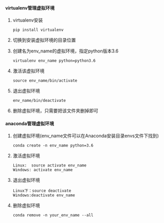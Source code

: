 #### virtualenv管理虚拟环境

1. virtualenv安装
	```
	pip install virtualenv
	```
2. 切换到安装虚拟环境的目录位置
3. 创建名为env_name的虚拟环境，指定python版本3.6

    ```
    virtualenv env_name python=python3.6
    ```
4. 激活该虚拟环境
	```
	source env_name/bin/activate
	```
5. 退出虚拟环境
	```
	env_name/bin/deactivate
	```
6. 删除虚拟环境，只需要把该文件夹删掉即可

#### anaconda管理虚拟环境

1. 创建虚拟环境(env_name文件可以在Anaconda安装目录envs文件下找到)
	```
	conda create -n env_name python=3.6
	```
2. 激活虚拟环境
	```
	Linux:  source activate env_name
	Windows: activate env_name
	```
3. 退出虚拟环境
	```
	Linux下：source deactivate 
   Windows:deactivate env_name
	```
4. 删除虚拟环境
	```
	conda remove -n your_env_name --all
	```
